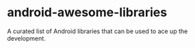 # android-awesome-libraries
A curated list of Android libraries that can be used to ace up the development. 
